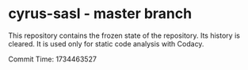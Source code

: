 # cyrus-sasl - master branch

This repository contains the frozen state of the repository.
Its history is cleared. It is used only for static code
analysis with Codacy.

Commit Time: 1734463527